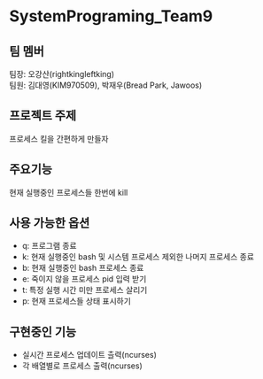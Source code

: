 # SystemPrograming_Team9
## 팀 멤버
팀장: 오강산(rightkingleftking)   
팀원: 김대영(KIM970509), 박재우(Bread Park, Jawoos)
## 프로젝트 주제
프로세스 킬을 간편하게 만들자
## 주요기능
현재 실행중인 프로세스들 한번에 kill
## 사용 가능한 옵션
- q: 프로그램 종료
- k: 현재 실행중인 bash 및 시스템 프로세스 제외한 나머지 프로세스 종료
- b: 현재 실행중인 bash 프로세스 종료
- e: 죽이지 않을 프로세스 pid 입력 받기
- t: 특정 실행 시간 미만 프로세스 살리기
- p: 현재 프로세스들 상태 표시하기
## 구현중인 기능
- 실시간 프로세스 업데이트 츨력(ncurses)
- 각 배열별로 프로세스 출력(ncurses)
